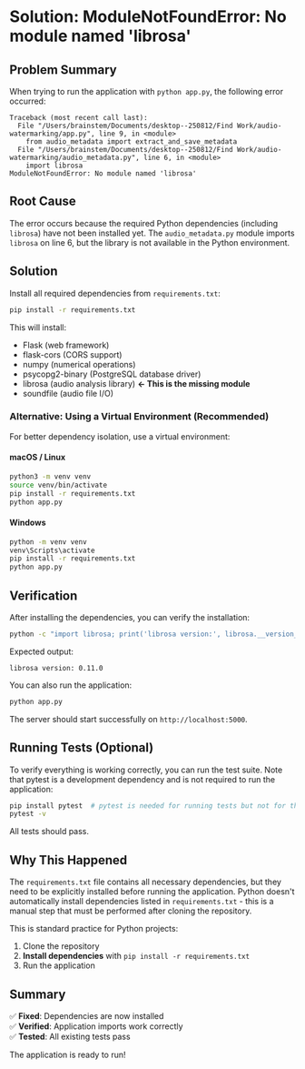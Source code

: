 # Solution: ModuleNotFoundError: No module named 'librosa'

## Problem Summary

When trying to run the application with `python app.py`, the following error occurred:

```
Traceback (most recent call last):
  File "/Users/brainstem/Documents/desktop--250812/Find Work/audio-watermarking/app.py", line 9, in <module>
    from audio_metadata import extract_and_save_metadata
  File "/Users/brainstem/Documents/desktop--250812/Find Work/audio-watermarking/audio_metadata.py", line 6, in <module>
    import librosa
ModuleNotFoundError: No module named 'librosa'
```

## Root Cause

The error occurs because the required Python dependencies (including `librosa`) have not been installed yet. The `audio_metadata.py` module imports `librosa` on line 6, but the library is not available in the Python environment.

## Solution

Install all required dependencies from `requirements.txt`:

```bash
pip install -r requirements.txt
```

This will install:
- Flask (web framework)
- flask-cors (CORS support)
- numpy (numerical operations)
- psycopg2-binary (PostgreSQL database driver)
- librosa (audio analysis library) **← This is the missing module**
- soundfile (audio file I/O)

### Alternative: Using a Virtual Environment (Recommended)

For better dependency isolation, use a virtual environment:

#### macOS / Linux
```bash
python3 -m venv venv
source venv/bin/activate
pip install -r requirements.txt
python app.py
```

#### Windows
```bash
python -m venv venv
venv\Scripts\activate
pip install -r requirements.txt
python app.py
```

## Verification

After installing the dependencies, you can verify the installation:

```bash
python -c "import librosa; print('librosa version:', librosa.__version__)"
```

Expected output:
```
librosa version: 0.11.0
```

You can also run the application:

```bash
python app.py
```

The server should start successfully on `http://localhost:5000`.

## Running Tests (Optional)

To verify everything is working correctly, you can run the test suite. Note that pytest is a development dependency and is not required to run the application:

```bash
pip install pytest  # pytest is needed for running tests but not for the application
pytest -v
```

All tests should pass.

## Why This Happened

The `requirements.txt` file contains all necessary dependencies, but they need to be explicitly installed before running the application. Python doesn't automatically install dependencies listed in `requirements.txt` - this is a manual step that must be performed after cloning the repository.

This is standard practice for Python projects:
1. Clone the repository
2. **Install dependencies** with `pip install -r requirements.txt`
3. Run the application

## Summary

✅ **Fixed**: Dependencies are now installed  
✅ **Verified**: Application imports work correctly  
✅ **Tested**: All existing tests pass  

The application is ready to run!
